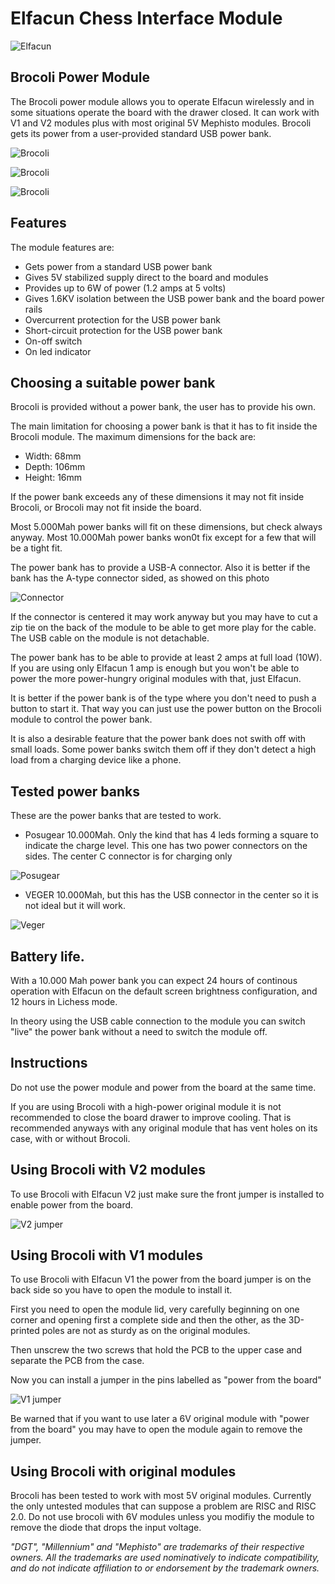 # Elfacun Chess Interface Module

![Elfacun](./images/pic7.jpg)

## Brocoli Power Module

The Brocoli power module allows you to operate Elfacun wirelessly and in some situations operate the board with the drawer closed. It can work with V1 and V2 modules plus with most original 5V Mephisto modules. Brocoli gets its power from a user-provided standard USB power bank.

![Brocoli](./images/BROCOLI_1.JPG)

![Brocoli](./images/BROCOLI_2.JPG)

![Brocoli](./images/BROCOLI_3.JPG)

## Features


The module features are:

* Gets power from a standard USB power bank
* Gives 5V stabilized supply direct to the board and modules
* Provides up to 6W of power (1.2 amps at 5 volts)
* Gives 1.6KV isolation between the USB power bank and the board power rails
* Overcurrent protection for the USB power bank
* Short-circuit protection for the USB power bank
* On-off switch
* On led indicator


## Choosing a suitable power bank

Brocoli is provided without a power bank, the user has to provide his own.

The main limitation for choosing a power bank is that it has to fit inside the Brocoli module. The maximum dimensions for the back are:

* Width: 68mm
* Depth: 106mm
* Height: 16mm

If the power bank exceeds any of these dimensions it may not fit inside Brocoli, or Brocoli may not fit inside the board.

Most 5.000Mah power banks will fit on these dimensions, but check always anyway. Most 10.000Mah power banks won0t fix except for a few that will be a tight fit.

The power bank has to provide a USB-A connector. Also it is better if the bank has the A-type connector sided, as showed on this photo

![Connector](./images/A_SIDED.png)

If the connector is centered it may work anyway but you may have to cut a zip tie on the back of the module to be able to get more play for the cable. The USB cable on the module is not detachable.

The power bank has to be able to provide at least 2 amps at full load (10W). If you are using only Elfacun 1 amp is enough but you won't be able to power the more power-hungry original modules with that, just Elfacun.

It is better if the power bank is of the type where you don't need to push a button to start it. That way you can just use the power button on the Brocoli module to control the power bank.

It is also a desirable feature that the power bank does not swith off with small loads. Some power banks switch them off if they don't detect a high load from a charging device like a phone.


## Tested power banks

These are the power banks that are tested to work.

* Posugear 10.000Mah. Only the kind that has 4 leds forming a square to indicate the charge level. This one has two power connectors on the sides. The center C connector is for charging only

![Posugear](./images/POSUGEAR.png)

* VEGER 10.000Mah, but this has the USB connector in the center so it is not ideal but it will work.

![Veger](./images/VEGER.png)

## Battery life.

With a 10.000 Mah power bank you can expect 24 hours of continous operation with Elfacun on the default screen brightness configuration, and 12 hours in Lichess mode.

In theory using the USB cable connection to the module you can switch "live" the power bank without a need to switch the module off.


## Instructions

Do not use the power module and power from the board at the same time.

If you are using Brocoli with a high-power original module it is not recommended to close the board drawer to improve cooling. That is recommended anyways with any original module that has vent holes on its case, with or without Brocoli.


## Using Brocoli with V2 modules

To use Brocoli with Elfacun V2 just make sure the front jumper is installed to enable power from the board.

![V2 jumper](./images/FRONT_JUMPER.jpg)

## Using Brocoli with V1 modules

To use Brocoli with Elfacun V1 the power from the board jumper is on the back side so you have to open the module to install it.

First you need to open the module lid, very carefully beginning on one corner and opening first a complete side and then the other, as the 3D-printed poles are not as sturdy as on the original modules.

Then unscrew the two screws that hold the PCB to the upper case and separate the PCB from the case.

Now you can install a jumper in the pins labelled as "power from the board"

![V1 jumper](./images/V1J2.JPG)

Be warned that if you want to use later a 6V original module with "power from the board" you may have to open the module again to remove the jumper.



## Using Brocoli with original modules

Brocoli has been tested to work with most 5V original modules. Currently the only untested modules that can suppose a problem are RISC and RISC 2.0. Do not use brocoli with 6V modules unless you modifiy the module to remove the diode that drops the input voltage.


_"DGT", "Millennium" and "Mephisto" are trademarks of their respective owners.
All the trademarks are used nominatively to indicate compatibility, and do not indicate affiliation to or endorsement by the trademark owners._
